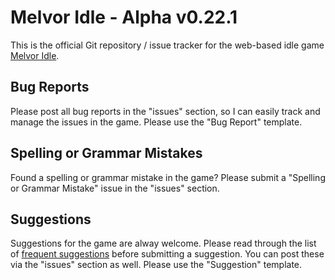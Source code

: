 # Melvor Idle - Alpha v0.22.1

This is the official Git repository / issue tracker for the web-based idle game [Melvor Idle](https://www.melvoridle.com/).

## Bug Reports

Please post all bug reports in the "issues" section, so I can easily track and manage the issues in the game. Please use the "Bug Report" template.

## Spelling or Grammar Mistakes

Found a spelling or grammar mistake in the game? Please submit a "Spelling or Grammar Mistake" issue in the "issues" section.

## Suggestions

Suggestions for the game are alway welcome. Please read through the list of [frequent suggestions](https://github.com/MelvorIdle/melvoridle.github.io/wiki/Frequent-Suggestions) before submitting a suggestion. You can post these via the "issues" section as well. Please use the "Suggestion" template.
